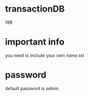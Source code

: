 # transactionDB
19B
# important info
you need to include your own *name.txt*
# password
default password is *admin*
